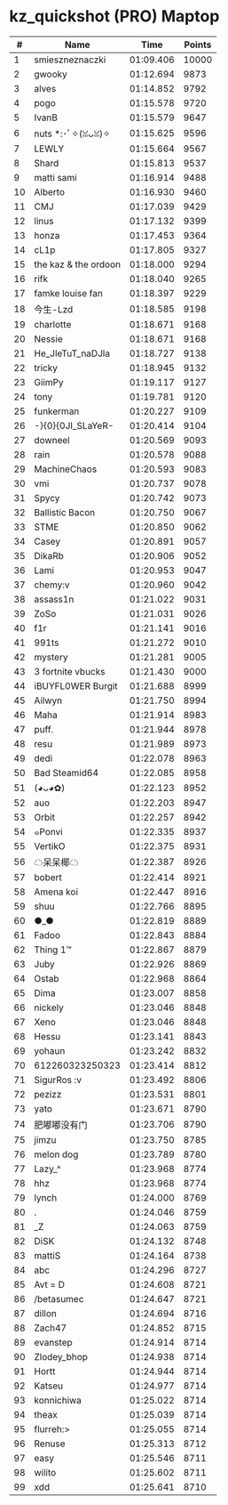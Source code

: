 # kz_quickshot (PRO) Maptop

|  # | Name | Time | Points |
|-------------- | -------------- | -------------- | -------------- | 
| 1 | smieszneznaczki | 01:09.406 | 10000 | 
| 2 | gwooky | 01:12.694 | 9873 | 
| 3 | alves | 01:14.852 | 9792 | 
| 4 | pogo | 01:15.578 | 9720 | 
| 5 | IvanB | 01:15.579 | 9647 | 
| 6 | nuts *:･ﾟ✧(ꈍᴗꈍ)✧ | 01:15.625 | 9596 | 
| 7 | LEWLY | 01:15.664 | 9567 | 
| 8 | Shard | 01:15.813 | 9537 | 
| 9 | matti sami | 01:16.914 | 9488 | 
| 10 | Alberto | 01:16.930 | 9460 | 
| 11 | CMJ | 01:17.039 | 9429 | 
| 12 | linus | 01:17.132 | 9399 | 
| 13 | honza | 01:17.453 | 9364 | 
| 14 | cL1p | 01:17.805 | 9327 | 
| 15 | the kaz & the ordoon | 01:18.000 | 9294 | 
| 16 | rifk | 01:18.040 | 9265 | 
| 17 | famke louise fan | 01:18.397 | 9229 | 
| 18 | 今生-Lzd | 01:18.585 | 9198 | 
| 19 | charlotte | 01:18.671 | 9168 | 
| 20 | Nessie | 01:18.671 | 9168 | 
| 21 | He_JleTuT_naDJla | 01:18.727 | 9138 | 
| 22 | tricky | 01:18.945 | 9132 | 
| 23 | GiimPy | 01:19.117 | 9127 | 
| 24 | tony | 01:19.781 | 9120 | 
| 25 | funkerman | 01:20.227 | 9109 | 
| 26 | -}{0}{0JI_SLaYeR- | 01:20.414 | 9104 | 
| 27 | downeel | 01:20.569 | 9093 | 
| 28 | rain | 01:20.578 | 9088 | 
| 29 | MachineChaos | 01:20.593 | 9083 | 
| 30 | vmi | 01:20.737 | 9078 | 
| 31 | Spycy | 01:20.742 | 9073 | 
| 32 | Ballistic Bacon | 01:20.750 | 9067 | 
| 33 | STME | 01:20.850 | 9062 | 
| 34 | Casey | 01:20.891 | 9057 | 
| 35 | DikaRb | 01:20.906 | 9052 | 
| 36 | Lami | 01:20.953 | 9047 | 
| 37 | chemy:v | 01:20.960 | 9042 | 
| 38 | assass1n | 01:21.022 | 9031 | 
| 39 | ZoSo | 01:21.031 | 9026 | 
| 40 | f1r | 01:21.141 | 9016 | 
| 41 | 991ts | 01:21.272 | 9010 | 
| 42 | mystery | 01:21.281 | 9005 | 
| 43 | 3 fortnite vbucks | 01:21.430 | 9000 | 
| 44 | iBUYFL0WER Burgit | 01:21.688 | 8999 | 
| 45 | Ailwyn | 01:21.750 | 8994 | 
| 46 | Maha | 01:21.914 | 8983 | 
| 47 | puff. | 01:21.944 | 8978 | 
| 48 | resu | 01:21.989 | 8973 | 
| 49 | dedi | 01:22.078 | 8963 | 
| 50 | Bad Steamid64 | 01:22.085 | 8958 | 
| 51 | (◕ᴗ◕✿) | 01:22.123 | 8952 | 
| 52 | auo | 01:22.203 | 8947 | 
| 53 | Orbit | 01:22.257 | 8942 | 
| 54 | ๑Ponvi | 01:22.335 | 8937 | 
| 55 | VertikO | 01:22.375 | 8931 | 
| 56 | ☁呆呆椰☁ | 01:22.387 | 8926 | 
| 57 | bobert | 01:22.414 | 8921 | 
| 58 | Amena koi | 01:22.447 | 8916 | 
| 59 | shuu | 01:22.766 | 8895 | 
| 60 | ●_● | 01:22.819 | 8889 | 
| 61 | Fadoo | 01:22.843 | 8884 | 
| 62 | Thing 1™ | 01:22.867 | 8879 | 
| 63 | Juby | 01:22.926 | 8869 | 
| 64 | Ostab | 01:22.968 | 8864 | 
| 65 | Dima | 01:23.007 | 8858 | 
| 66 | nickely | 01:23.046 | 8848 | 
| 67 | Xeno | 01:23.046 | 8848 | 
| 68 | Hessu | 01:23.141 | 8843 | 
| 69 | yohaun | 01:23.242 | 8832 | 
| 70 | 612260323250323 | 01:23.414 | 8812 | 
| 71 | SigurRos :v | 01:23.492 | 8806 | 
| 72 | pezizz | 01:23.531 | 8801 | 
| 73 | yato | 01:23.671 | 8790 | 
| 74 | 肥嘟嘟没有门 | 01:23.706 | 8790 | 
| 75 | jimzu | 01:23.750 | 8785 | 
| 76 | melon dog | 01:23.789 | 8780 | 
| 77 | Lazy_^ | 01:23.968 | 8774 | 
| 78 | hhz | 01:23.968 | 8774 | 
| 79 | lynch | 01:24.000 | 8769 | 
| 80 | . | 01:24.046 | 8759 | 
| 81 | _Z | 01:24.063 | 8759 | 
| 82 | DiSK | 01:24.132 | 8748 | 
| 83 | mattiS | 01:24.164 | 8738 | 
| 84 | abc | 01:24.296 | 8727 | 
| 85 | Avt = D | 01:24.608 | 8721 | 
| 86 | /betasumec | 01:24.647 | 8721 | 
| 87 | dillon | 01:24.694 | 8716 | 
| 88 | Zach47 | 01:24.852 | 8715 | 
| 89 | evanstep | 01:24.914 | 8714 | 
| 90 | Zlodey_bhop | 01:24.938 | 8714 | 
| 91 | Hortt | 01:24.944 | 8714 | 
| 92 | Katseu | 01:24.977 | 8714 | 
| 93 | konnichiwa | 01:25.022 | 8714 | 
| 94 | theax | 01:25.039 | 8714 | 
| 95 | flurreh:> | 01:25.055 | 8714 | 
| 96 | Renuse | 01:25.313 | 8712 | 
| 97 | easy | 01:25.546 | 8711 | 
| 98 | wilito | 01:25.602 | 8711 | 
| 99 | xdd | 01:25.641 | 8710 | 

